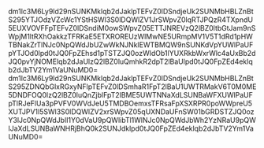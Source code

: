 dm1lc3M6Ly9ld29nSUNKMklqb2dJaklpTEFvZ0lDSndjeUk2SUNMbHBLZnBtS295YTJOdzVZcWc1YStHSWl3S0lDQWlZV1JrSWpvZ0lqRTJPQzR4TXpndU5EUXVOVFFpTEFvZ0lDSndiM0owSWpvZ05ETTJNREVzQ2lBZ0ltbGtJam9nSWpjM1ltRXhOakkzTFRKaE5ETXROREUzWlMwNE5URmpMV1V5T1dRd1pHWTBNakZrTlNJc0NpQWdJbUZwWkNJNklEWTBMQW9nSUNKdVpYUWlPaUFpYTJOd0lpd0tJQ0FpZEhsd1pTSTZJQ0ozWldOb1lYUXRkbWxrWlc4aUxBb2dJQ0pvYjNOMElqb2dJaUlzQ2lBZ0luQmhkR2dpT2lBaUlpd0tJQ0FpZEd4eklqb2dJbTV2Ym1VaUNuMD0=
dm1lc3M6Ly9ld29nSUNKMklqb2dJaklpTEFvZ0lDSndjeUk2SUNMbHBLZnBtS295ZDNQbGlxRGxyNFlpTEFvZ0lDSmhaR1FpT2lBaU1UWTRMakV6T0M0ME5DNDFOQ0lzQ2lBZ0luQnZjblFpT2lBME5UWTNNaXdLSUNBaWFXUWlPaUFpTlRJeFlUa3pPVFV0WVdJeU5TMDBOemxsTFRsaFpXSXRPR0poWWpreU5XUTJPV1l5SWl3S0lDQWlZV2xrSWpvZ05qUXNDaUFnSW01bGRDSTZJQ0ozY3lJc0NpQWdJblI1Y0dVaU9pQWlibTl1WlNJc0NpQWdJbWh2YzNRaU9pQWlJaXdLSUNBaWNHRjBhQ0k2SUNJdklpd0tJQ0FpZEd4eklqb2dJbTV2Ym1VaUNuMD0=

